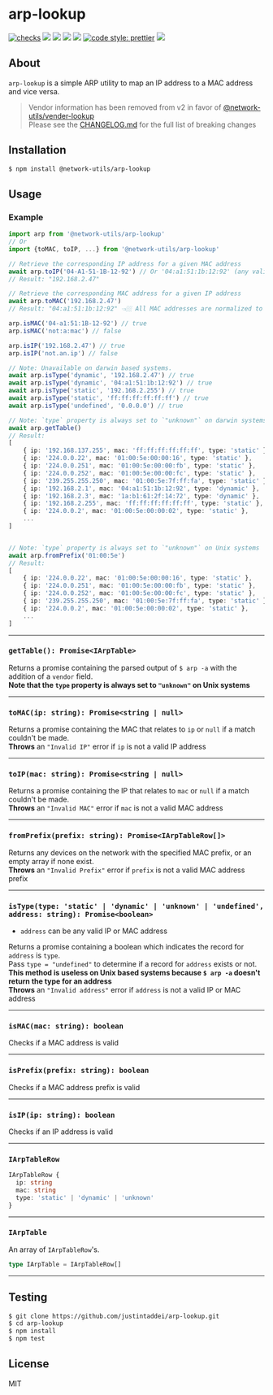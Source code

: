 # arp-lookup

[![checks](https://github.com/justintaddei/arp-lookup/actions/workflows/tests.yml/badge.svg?branch=master)](https://github.com/justintaddei/arp-lookup/actions/workflows/tests.yml)
![](https://img.shields.io/github/issues-raw/justintaddei/arp-lookup.svg?style=flat)
![](https://img.shields.io/npm/v/@network-utils/arp-lookup.svg?style=flat)
![](https://img.shields.io/npm/dt/@network-utils/arp-lookup.svg?style=flat)
![](https://img.shields.io/npm/l/@network-utils/arp-lookup.svg?style=flat)
[![code style: prettier](https://img.shields.io/badge/code_style-prettier-ff69b4.svg?style=flat)](https://github.com/prettier/prettier)
![](https://img.shields.io/badge/language-typescript-blue.svg?style=flat)

## About

`arp-lookup` is a simple ARP utility to map an IP address to a MAC address and vice versa.

> Vendor information has been removed from v2 in favor of [@network-utils/vender-lookup](https://www.npmjs.com/package/@network-utils/vendor-lookup)  
> Please see the [CHANGELOG.md](CHANGELOG.md) for the full list of breaking changes

## Installation

```bash
$ npm install @network-utils/arp-lookup
```

## Usage

### Example

```typescript
import arp from '@network-utils/arp-lookup'
// Or
import {toMAC, toIP, ...} from '@network-utils/arp-lookup'

// Retrieve the corresponding IP address for a given MAC address
await arp.toIP('04-A1-51-1B-12-92') // Or '04:a1:51:1b:12:92' (any valid MAC format)
// Result: "192.168.2.47"

// Retrieve the corresponding MAC address for a given IP address
await arp.toMAC('192.168.2.47')
// Result: "04:a1:51:1b:12:92" 👈🏼 All MAC addresses are normalized to this format

arp.isMAC('04-a1:51:1B-12-92') // true
arp.isMAC('not:a:mac') // false

arp.isIP('192.168.2.47') // true
arp.isIP('not.an.ip') // false

// Note: Unavailable on darwin based systems.
await arp.isType('dynamic', '192.168.2.47') // true
await arp.isType('dynamic', '04:a1:51:1b:12:92') // true
await arp.isType('static', '192.168.2.255') // true
await arp.isType('static', 'ff:ff:ff:ff:ff:ff') // true
await arp.isType('undefined', '0.0.0.0') // true

// Note: `type` property is always set to `"unknown"` on darwin systems
await arp.getTable()
// Result:
[
    { ip: '192.168.137.255', mac: 'ff:ff:ff:ff:ff:ff', type: 'static' },
    { ip: '224.0.0.22', mac: '01:00:5e:00:00:16', type: 'static' },
    { ip: '224.0.0.251', mac: '01:00:5e:00:00:fb', type: 'static' },
    { ip: '224.0.0.252', mac: '01:00:5e:00:00:fc', type: 'static' },
    { ip: '239.255.255.250', mac: '01:00:5e:7f:ff:fa', type: 'static' },
    { ip: '192.168.2.1', mac: '04:a1:51:1b:12:92', type: 'dynamic' },
    { ip: '192.168.2.3', mac: '1a:b1:61:2f:14:72', type: 'dynamic' },
    { ip: '192.168.2.255', mac: 'ff:ff:ff:ff:ff:ff', type: 'static' },
    { ip: '224.0.0.2', mac: '01:00:5e:00:00:02', type: 'static' },
    ...
]


// Note: `type` property is always set to `"unknown"` on Unix systems
await arp.fromPrefix('01:00:5e')
// Result:
[
    { ip: '224.0.0.22', mac: '01:00:5e:00:00:16', type: 'static' },
    { ip: '224.0.0.251', mac: '01:00:5e:00:00:fb', type: 'static' },
    { ip: '224.0.0.252', mac: '01:00:5e:00:00:fc', type: 'static' },
    { ip: '239.255.255.250', mac: '01:00:5e:7f:ff:fa', type: 'static' },
    { ip: '224.0.0.2', mac: '01:00:5e:00:00:02', type: 'static' },
    ...
]
```

---

### `getTable(): Promise<IArpTable>`

Returns a promise containing the parsed output of `$ arp -a` with the addition of a `vendor` field.  
**Note that the `type` property is always set to `"unknown"` on Unix systems**

---

### `toMAC(ip: string): Promise<string | null>`

Returns a promise containing the MAC that relates to `ip` or `null` if a match couldn't be made.  
**Throws** an `"Invalid IP"` error if `ip` is not a valid IP address

---

### `toIP(mac: string): Promise<string | null>`

Returns a promise containing the IP that relates to `mac` or `null` if a match couldn't be made.  
**Throws** an `"Invalid MAC"` error if `mac` is not a valid MAC address

---

### `fromPrefix(prefix: string): Promise<IArpTableRow[]>`

Returns any devices on the network with the specified MAC prefix, or an empty array if none exist.  
**Throws** an `"Invalid Prefix"` error if `prefix` is not a valid MAC address prefix


---

### `isType(type: 'static' | 'dynamic' | 'unknown' | 'undefined', address: string): Promise<boolean>`

- `address` can be any valid IP or MAC address

Returns a promise containing a boolean which indicates the record for `address` is `type`.  
Pass `type = "undefined"` to determine if a record for `address` exists or not.  
**This method is useless on Unix based systems because `$ arp -a` doesn't return the type for an address**  
**Throws** an `"Invalid address"` error if `address` is not a valid IP or MAC address

---

### `isMAC(mac: string): boolean`

Checks if a MAC address is valid

---

### `isPrefix(prefix: string): boolean`

Checks if a MAC address prefix is valid

---

### `isIP(ip: string): boolean`

Checks if an IP address is valid

---

### `IArpTableRow`

```typescript
IArpTableRow {
  ip: string
  mac: string
  type: 'static' | 'dynamic' | 'unknown'
}
```

---

### `IArpTable`

An array of `IArpTableRow`'s.
```typescript
type IArpTable = IArpTableRow[]
```

---

## Testing

```bash
$ git clone https://github.com/justintaddei/arp-lookup.git
$ cd arp-lookup
$ npm install
$ npm test
```

## License

MIT
